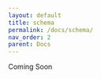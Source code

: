 ```yaml
---
layout: default
title: schema
permalink: /docs/schema/
nav_order: 2
parent: Docs
---
```


Coming Soon
